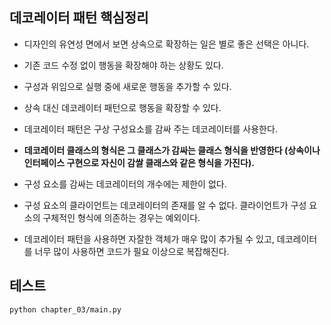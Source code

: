
## 데코레이터 패턴 핵심정리

- 디자인의 유연성 면에서 보면 상속으로 확장하는 일은 별로 좋은 선택은 아니다.

- 기존 코드 수정 없이 행동을 확장해야 하는 상황도 있다.

- 구성과 위임으로 실행 중에 새로운 행동을 추가할 수 있다.

- 상속 대신 데코레이터 패턴으로 행동을 확장할 수 있다.

- 데코레이터 패턴은 구상 구성요소를 감싸 주는 데코레이터를 사용한다.

- **데코레이터 클래스의 형식은 그 클래스가 감싸는 클래스 형식을 반영한다 (상속이나 인터페이스 구현으로 자신이 감쌀 클래스와 같은 형식을 가진다).**

- 구성 요소를 감싸는 데코레이터의 개수에는 제한이 없다.

- 구성 요소의 클라이언트는 데코레이터의 존재를 알 수 없다. 클라이언트가 구성 요소의 구체적인 형식에 의존하는 경우는 예외이다.

- 데코레이터 패턴을 사용하면 자잘한 객체가 매우 많이 추가될 수 있고, 데코레이터를 너무 많이 사용하면 코드가 필요 이상으로 복잡해진다.

## 테스트
```
python chapter_03/main.py
```

